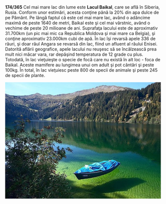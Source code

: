 **174/365** Cel mai mare lac din lume este **Lacul Baikal**, care se află în Siberia, Rusia. Conform unor estimări, acesta conţine până la 20% din apa dulce de pe Pământ. Pe lângă faptul că este cel mai mare lac, având o adâncime maximă de peste 1640 de metri, Baikal este şi cel mai vârstnic, având o vechime de peste 20 milioane de ani. Suprafaţa lacului este de aproximativ 31.700km (un pic mai mic ca Republica Moldova şi mai mare ca Belgia), şi conţine aproximativ 23.000km cubi de apă. În lac îşi revarsă apele 336 de râuri, şi doar râul Angara se revarsă din lac, fiind un afluent al râului Enisei.
Datorită aflării geografice, apele lacului nu reuşesc să se încălzească prea mult nici măcar vara, rar depăşind temperatura de 12 grade cu plus. Totodată, în lac vieţuieşte o specie de focă care nu există în alt loc - foca de Baikal. Aceste mamifere au lungimea unui om adult şi pot cântări şi peste 100kg. În total, în lac vieţuiesc peste 800 de specii de animale şi peste 245 de specii de plante.

![Lacul Baikal](image-1.jpg)
